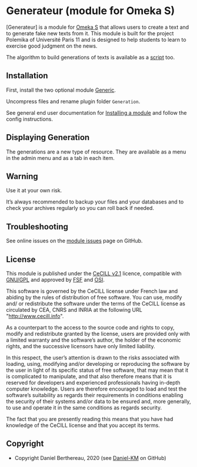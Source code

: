Generateur (module for Omeka S)
===============================


[Generateur] is a module for [Omeka S] that allows users to create a text and to
generate fake new texts from it. This module is built for the project Polemika
of Université Paris 11 and is designed to help students to learn to exercise
good judgment on the news.

The algorithm to build generations of texts is available as a [script] too.


Installation
------------

First, install the two optional module [Generic].

Uncompress files and rename plugin folder `Generation`.

See general end user documentation for [Installing a module] and follow the
config instructions.


Displaying Generation
---------------------

The generations are a new type of resource. They are available as a menu in the
admin menu and as a tab in each item.


Warning
-------

Use it at your own risk.

It’s always recommended to backup your files and your databases and to check
your archives regularly so you can roll back if needed.


Troubleshooting
---------------

See online issues on the [module issues] page on GitHub.


License
-------

This module is published under the [CeCILL v2.1] licence, compatible with
[GNU/GPL] and approved by [FSF] and [OSI].

This software is governed by the CeCILL license under French law and abiding by
the rules of distribution of free software. You can use, modify and/ or
redistribute the software under the terms of the CeCILL license as circulated by
CEA, CNRS and INRIA at the following URL "http://www.cecill.info".

As a counterpart to the access to the source code and rights to copy, modify and
redistribute granted by the license, users are provided only with a limited
warranty and the software’s author, the holder of the economic rights, and the
successive licensors have only limited liability.

In this respect, the user’s attention is drawn to the risks associated with
loading, using, modifying and/or developing or reproducing the software by the
user in light of its specific status of free software, that may mean that it is
complicated to manipulate, and that also therefore means that it is reserved for
developers and experienced professionals having in-depth computer knowledge.
Users are therefore encouraged to load and test the software’s suitability as
regards their requirements in conditions enabling the security of their systems
and/or data to be ensured and, more generally, to use and operate it in the same
conditions as regards security.

The fact that you are presently reading this means that you have had knowledge
of the CeCILL license and that you accept its terms.


Copyright
---------

* Copyright Daniel Berthereau, 2020 (see [Daniel-KM] on GitHub)


[Generation]: https://github.com/Daniel-KM/Omeka-S-module-Generation
[Omeka S]: https://omeka.org/s
[script]: https://omeka.org/classic
[Generic]: https://github.com/Daniel-KM/Omeka-S-module-Generic
[Installing a module]: http://dev.omeka.org/docs/s/user-manual/modules/#installing-modules
[module issues]: https://github.com/Daniel-KM/Omeka-S-module-Generation/issues
[CeCILL v2.1]: https://www.cecill.info/licences/Licence_CeCILL_V2.1-en.html
[GNU/GPL]: https://www.gnu.org/licenses/gpl-3.0.html
[FSF]: https://www.fsf.org
[OSI]: http://opensource.org
[Daniel-KM]: https://github.com/Daniel-KM "Daniel Berthereau"

